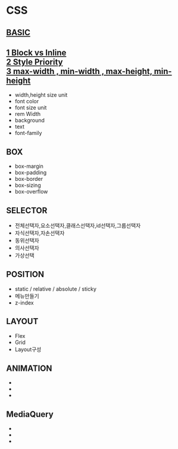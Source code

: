# CSS

[BASIC](https://developer.mozilla.org/ko/docs/Learn/Getting_started_with_the_web/CSS_basics)
---
[1 Block vs Inline](https://nack1400.tistory.com/entry/HTML-9-Block-%ED%83%9C%EA%B7%B8-Inline-%ED%83%9C%EA%B7%B8-%EB%B9%84%EA%B5%90-%EC%A0%95%EB%A6%AC%EB%B8%94%EB%A1%9Dvs%EC%9D%B8%EB%9D%BC%EC%9D%B8-%ED%83%9C%EA%B7%B8-%EC%A0%95%EB%A6%AC) <br>
[2 Style Priority](https://blinders.tistory.com/87)<br>
[3 max-width , min-width , max-height, min-height](https://developer.mozilla.org/en-US/docs/Web/CSS/max-width)<br>
- 
- width,height size unit
- font color 
- font size unit
- rem Width
- background
- text
- font-family

BOX
---
- box-margin
- box-padding
- box-border
- box-sizing
- box-overflow

SELECTOR
---
- 전체선택자,요소선택자,클래스선택자,id선택자,그룹선택자
- 자식선택자,자손선택자
- 동위선택자
- 의사선택자
- 가상선택

POSITION
---
- static / relative / absolute / sticky
- 메뉴만들기
- z-index

LAYOUT
---
- Flex
- Grid
- Layout구성


ANIMATION
---
- 
-
-

MediaQuery
---
-
-
-



 

